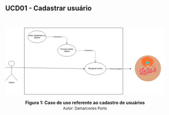 ## UCD01 - Cadastrar usuário 
<br>

[<div align="center"><img src="../../../../img/diagramas-casos-uso/diagramas-v1/uc03.png"></div>](../../../../img/diagramas-casos-uso/diagramas-v1/uc03.png)
<figcaption align='center'>
    <b>Figura 1: Caso de uso referente ao cadastro de usuários</b>
    <br>
    <small>Autor: Damarcones Porto</small>
</figcaption>
<br>

